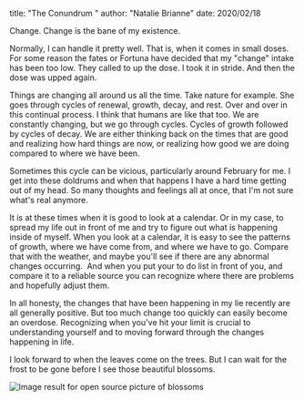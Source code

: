 title: "The Conundrum "
author: "Natalie Brianne"
date: 2020/02/18

Change. Change is the bane of my existence.

Normally, I can handle it pretty well. That is, when it comes in small doses. For some reason the fates or Fortuna have decided that my "change" intake has been too low. They called to up the dose. I took it in stride. And then the dose was upped again.

Things are changing all around us all the time. Take nature for example. She goes through cycles of renewal, growth, decay, and rest. Over and over in this continual process. I think that humans are like that too. We are constantly changing, but we go through cycles. Cycles of growth followed by cycles of decay. We are either thinking back on the times that are good and realizing how hard things are now, or realizing how good we are doing compared to where we have been.

Sometimes this cycle can be vicious, particularly around February for me. I get into these doldrums and when that happens I have a hard time getting out of my head. So many thoughts and feelings all at once, that I'm not sure what's real anymore.

It is at these times when it is good to look at a calendar. Or in my case, to spread my life out in front of me and try to figure out what is happening inside of myself. When you look at a calendar, it is easy to see the patterns of growth, where we have come from, and where we have to go. Compare that with the weather, and maybe you'll see if there are any abnormal changes occurring.&nbsp; And when you put your to do list in front of you, and compare it to a reliable source you can recognize where there are problems and hopefully adjust them.

In all honesty, the changes that have been happening in my lie recently are all generally positive. But too much change too quickly can easily become an overdose. Recognizing when you've hit your limit is crucial to understanding yourself and to moving forward through the changes happening in life.

I look forward to when the leaves come on the trees. But I can wait for the frost to be gone before I see those beautiful blossoms.

<img alt="Image result for open source picture of blossoms" src="https://images.pexels.com/photos/701816/pexels-photo-701816.jpeg?auto=compress&amp;cs=tinysrgb&amp;dpr=1&amp;w=500" />

